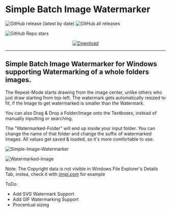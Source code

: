 # Simple Batch Image Watermarker
![GitHub release (latest by date)](https://img.shields.io/github/v/release/WaGi-Coding/Simple-Batch-Image-Watermarker?label=latest%20release&style=for-the-badge)
![GitHub all releases](https://img.shields.io/github/downloads/WaGi-Coding/Simple-Batch-Image-Watermarker/total?label=Github%20Release%20Downloads&style=for-the-badge)

![GitHub Repo stars](https://img.shields.io/github/stars/WaGi-Coding/Simple-Batch-Image-Watermarker?style=social)


<p align="center">
  <a href="https://github.com/WaGi-Coding/Simple-Batch-Image-Watermarker/releases/"><img alt="Download" src="https://i.imgur.com/IMSXFnA.png"/></a>
</p>

---

## Simple Batch Image Watermarker for Windows supporting Watermarking of a whole folders images.

The Repeat-Mode starts drawing from the image center, unlike others who just draw starting from top-left.
The watermark gets automatically resized to fit, if the Image to get watermarked is smaller than the Watermark.

You can also Drag & Drop a Folder/Image onto the Textboxes, instead of manually inputting or searching.

The "Watermarked-Folder" will end up inside your input folder. You can change the name of that folder and change the suffix of watermarked images.
All values get saved & loaded, so it's more comfortable to use.

![Simple-Image-Watermarker](https://user-images.githubusercontent.com/38970388/211139365-f60c7289-44a6-4b20-a684-2e50558b9186.PNG)

![Watermarked-Image](https://user-images.githubusercontent.com/38970388/211139373-4f989ef5-bab5-4b86-8c6e-1c8c90abb053.png)

Note:
  The Copyright data is not visible in Windows File Explorer's Details Tab, instea, check it with [jimpl.com](https://jimpl.com) for example

ToDo:
  - Add SVG Watermark Support
  - Add GIF Watermarking Support
  - Procentual sizing
